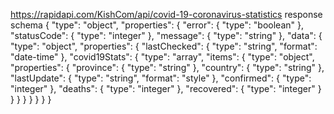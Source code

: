  https://rapidapi.com/KishCom/api/covid-19-coronavirus-statistics response schema
 {
   "type": "object",
   "properties": {
     "error": {
       "type": "boolean"
     },
     "statusCode": {
       "type": "integer"
     },
     "message": {
       "type": "string"
     },
     "data": {
       "type": "object",
       "properties": {
         "lastChecked": {
           "type": "string",
           "format": "date-time"
         },
         "covid19Stats": {
           "type": "array",
           "items": {
             "type": "object",
             "properties": {
               "province": {
                 "type": "string"
               },
               "country": {
                 "type": "string"
               },
               "lastUpdate": {
                 "type": "string",
                 "format": "style"
               },
               "confirmed": {
                 "type": "integer"
               },
               "deaths": {
                 "type": "integer"
               },
               "recovered": {
                 "type": "integer"
               }
             }
           }
         }
       }
     }
   }
 }
